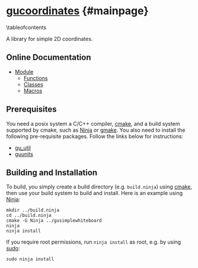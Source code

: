 [gucoordinates](https://github.com/mipalgu/gucoordinates) {#mainpage}
===================================================================
\tableofcontents

A library for simple 2D coordinates.

## Online Documentation

 * [Module](https://mipalgu.github.io/gucoordinates/globals_defs.html)
   - [Functions](https://mipalgu.github.io/gucoordinates/globals_func.html)
   - [Classes](https://mipalgu.github.io/gucoordinates/annotated.html)
   - [Macros](https://mipalgu.github.io/gucoordinates/globals_defs.html)

## Prerequisites

You need a posix system a C/C++ compiler, [cmake](https://cmake.org),
and a build system supported by cmake, such as
[Ninja](https://ninja-build.org) or
[gmake](https://www.gnu.org/software/make/).
You also need to install the following pre-requisite packages.
Follow the links below for instructions:

 * [gu_util](https://github.com/mipalgu/gu_util)
 * [guunits](https://github.com/mipalgu/guunits)

## Building and Installation

To build, you simply create a build directory (e.g. `build.ninja`)
using [cmake](https://cmake.org), then use your build system to
build and install. Here is an example using
[Ninja](https://ninja-build.org):

	mkdir ../build.ninja
	cd ../build.ninja
	cmake -G Ninja ../gusimplewhiteboard
	ninja
	ninja install

If you require root permissions, run `ninja install` as root,
e.g. by using [sudo](https://www.sudo.ws):

	sudo ninja install
